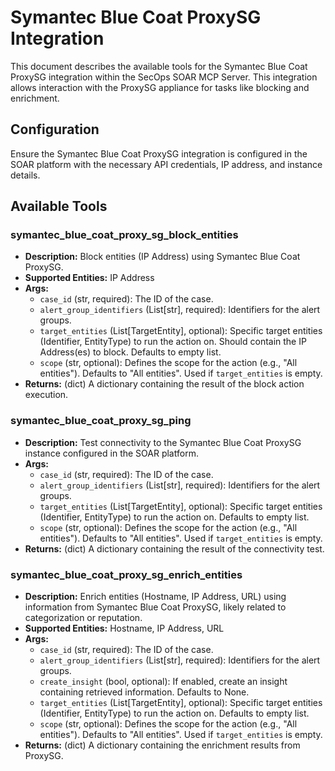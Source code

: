 # Symantec Blue Coat ProxySG Integration

This document describes the available tools for the Symantec Blue Coat ProxySG integration within the SecOps SOAR MCP Server. This integration allows interaction with the ProxySG appliance for tasks like blocking and enrichment.

## Configuration

Ensure the Symantec Blue Coat ProxySG integration is configured in the SOAR platform with the necessary API credentials, IP address, and instance details.

## Available Tools

### symantec_blue_coat_proxy_sg_block_entities
- **Description:** Block entities (IP Address) using Symantec Blue Coat ProxySG.
- **Supported Entities:** IP Address
- **Args:**
    - `case_id` (str, required): The ID of the case.
    - `alert_group_identifiers` (List[str], required): Identifiers for the alert groups.
    - `target_entities` (List[TargetEntity], optional): Specific target entities (Identifier, EntityType) to run the action on. Should contain the IP Address(es) to block. Defaults to empty list.
    - `scope` (str, optional): Defines the scope for the action (e.g., "All entities"). Defaults to "All entities". Used if `target_entities` is empty.
- **Returns:** (dict) A dictionary containing the result of the block action execution.

### symantec_blue_coat_proxy_sg_ping
- **Description:** Test connectivity to the Symantec Blue Coat ProxySG instance configured in the SOAR platform.
- **Args:**
    - `case_id` (str, required): The ID of the case.
    - `alert_group_identifiers` (List[str], required): Identifiers for the alert groups.
    - `target_entities` (List[TargetEntity], optional): Specific target entities (Identifier, EntityType) to run the action on. Defaults to empty list.
    - `scope` (str, optional): Defines the scope for the action (e.g., "All entities"). Defaults to "All entities". Used if `target_entities` is empty.
- **Returns:** (dict) A dictionary containing the result of the connectivity test.

### symantec_blue_coat_proxy_sg_enrich_entities
- **Description:** Enrich entities (Hostname, IP Address, URL) using information from Symantec Blue Coat ProxySG, likely related to categorization or reputation.
- **Supported Entities:** Hostname, IP Address, URL
- **Args:**
    - `case_id` (str, required): The ID of the case.
    - `alert_group_identifiers` (List[str], required): Identifiers for the alert groups.
    - `create_insight` (bool, optional): If enabled, create an insight containing retrieved information. Defaults to None.
    - `target_entities` (List[TargetEntity], optional): Specific target entities (Identifier, EntityType) to run the action on. Defaults to empty list.
    - `scope` (str, optional): Defines the scope for the action (e.g., "All entities"). Defaults to "All entities". Used if `target_entities` is empty.
- **Returns:** (dict) A dictionary containing the enrichment results from ProxySG.

